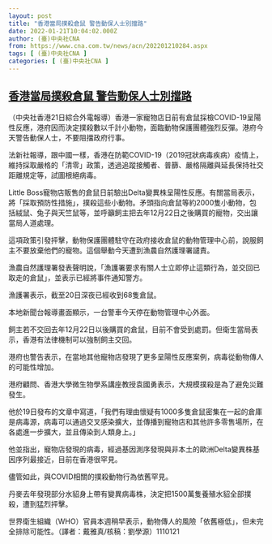 ```yaml
---
layout: post
title: "香港當局撲殺倉鼠 警告動保人士別擋路"
date: 2022-01-21T10:04:02.000Z
author: (臺)中央社CNA
from: https://www.cna.com.tw/news/acn/202201210284.aspx
tags: [ (臺)中央社CNA ]
categories: [ (臺)中央社CNA ]
---
```

<!--1642759442000-->
[香港當局撲殺倉鼠 警告動保人士別擋路](https://www.cna.com.tw/news/acn/202201210284.aspx)
------

<div>
<div></div><div><p>（中央社香港21日綜合外電報導）香港一家寵物店日前有倉鼠採檢COVID-19呈陽性反應，港府因而決定撲殺數以千計小動物，面臨動物保護團體強烈反彈。港府今天警告動保人士，不要阻擋政府行事。</p><p>法新社報導，跟中國一樣，香港在防範COVID-19（2019冠狀病毒疾病）疫情上，維持採取嚴格的「清零」政策，透過追蹤接觸者、普篩、嚴格隔離與延長保持社交距離規定等，試圖根絕病毒。</p><p>Little Boss寵物店販售的倉鼠日前驗出Delta變異株呈陽性反應。有關當局表示，將「採取預防性措施」，撲殺這些小動物。矛頭指向倉鼠等約2000隻小動物，包括絨鼠、兔子與天竺鼠等，並呼籲飼主把去年12月22日之後購買的寵物，交出讓當局人道處理。</p><p>這項政策引發抨擊，動物保護團體駐守在政府接收倉鼠的動物管理中心前，說服飼主不要放棄他們的寵物。這個舉動今天遭到漁農自然護理署譴責。</p><p>漁農自然護理署發表聲明說，「漁護署要求有關人士立即停止這類行為，並交回已取走的倉鼠」，並表示已經將事件通知警方。</p><p>漁護署表示，截至20日深夜已經收到68隻倉鼠。</p><p>本地新聞台報導畫面顯示，一台警車今天停在動物管理中心外面。</p><p>飼主若不交回去年12月22日以後購買的倉鼠，目前不會受到處罰。但衛生當局表示，香港有法律機制可以強制飼主交回。</p><p>港府也警告表示，在當地其他寵物店發現了更多呈陽性反應案例，病毒從動物傳人的可能性增加。</p><p>港府顧問、香港大學微生物學系講座教授袁國勇表示，大規模撲殺是為了避免災難發生。</p><p>他於19日發布的文章中寫道，「我們有理由懷疑有1000多隻倉鼠密集在一起的倉庫是病毒源，病毒可以通過交叉感染擴大，並傳播到寵物店和其他許多零售場所，在各處進一步擴大，並且傳染到人類身上。」</p><p>他並指出，寵物店發現的病毒，經過基因測序發現與非本土的歐洲Delta變異株基因序列最接近，目前在香港很罕見。</p><p>儘管如此，與COVID相關的撲殺動物行為依舊罕見。</p><p>丹麥去年發現部分水貂身上帶有變異病毒株，決定把1500萬隻養殖水貂全部撲殺，遭到猛烈抨擊。</p><p>世界衛生組織（WHO）官員本週稍早表示，動物傳人的風險「依舊極低」，但未完全排除可能性。（譯者：戴雅真/核稿：劉學源）1110121</p></div>
</div>
